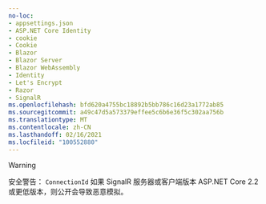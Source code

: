```yaml
---
no-loc:
- appsettings.json
- ASP.NET Core Identity
- cookie
- Cookie
- Blazor
- Blazor Server
- Blazor WebAssembly
- Identity
- Let's Encrypt
- Razor
- SignalR
ms.openlocfilehash: bfd620a4755bc18892b5bb786c16d23a1772ab85
ms.sourcegitcommit: a49c47d5a573379effee5c6b6e36f5c302aa756b
ms.translationtype: MT
ms.contentlocale: zh-CN
ms.lasthandoff: 02/16/2021
ms.locfileid: "100552880"
---
```

> [!WARNING]
> 安全警告： `ConnectionId` 如果 SignalR 服务器或客户端版本 ASP.NET Core 2.2 或更低版本，则公开会导致恶意模拟。
